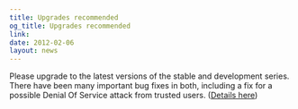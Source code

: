 ```yaml
---
title: Upgrades recommended
og_title: Upgrades recommended
link: 
date: 2012-02-06
layout: news
---
```


Please upgrade to the latest versions of the stable and development series. There have been many important bug fixes in both, including a fix for a    possible Denial Of Service attack from trusted users. (<a href="security">Details here</a>) 
